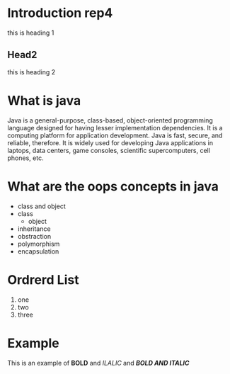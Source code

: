 # Introduction rep4
this is heading 1

## Head2
this is heading 2

# What is java
Java is a general-purpose, class-based, object-oriented programming language designed for having lesser implementation dependencies. It is a computing platform for application development. Java is fast, secure, and reliable, therefore. It is widely used for developing Java applications in laptops, data centers, game consoles, scientific supercomputers, cell phones, etc.

# What are the oops concepts in java
* class and object
 * class
   * object
* inheritance
* obstraction
* polymorphism
* encapsulation

# Ordrerd List
1. one
2. two
3. three

# Example
This is an example of **BOLD** and *ILALIC* and ***BOLD AND ITALIC*** 
